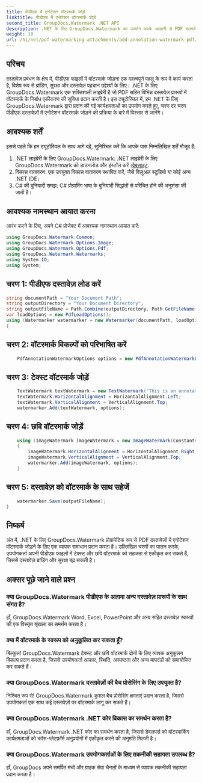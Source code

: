```yaml
---
title: पीडीएफ में एनोटेशन वॉटरमार्क जोड़ें
linktitle: पीडीएफ में एनोटेशन वॉटरमार्क जोड़ें
second_title: GroupDocs.Watermark .NET API
description: .NET के लिए GroupDocs.Watermark का उपयोग करके आसानी से PDF दस्तावेज़ों में एनोटेशन वॉटरमार्क जोड़ने का तरीका जानें। आसानी से दस्तावेज़ ब्रांडिंग और सुरक्षा बढ़ाएँ।
weight: 10
url: /hi/net/pdf-watermarking-attachments/add-annotation-watermark-pdf/
---
```

## परिचय
दस्तावेज़ प्रबंधन के क्षेत्र में, पीडीएफ फाइलों में वॉटरमार्क जोड़ना एक महत्वपूर्ण पहलू के रूप में कार्य करता है, विशेष रूप से ब्रांडिंग, सुरक्षा और दस्तावेज़ पहचान उद्देश्यों के लिए। .NET के लिए GroupDocs.Watermark एक शक्तिशाली लाइब्रेरी है जो PDF सहित विभिन्न दस्तावेज़ प्रारूपों में वॉटरमार्क के निर्बाध एकीकरण की सुविधा प्रदान करती है। इस ट्यूटोरियल में, हम .NET के लिए GroupDocs.Watermark द्वारा प्रदान की गई कार्यक्षमताओं का उपयोग करते हुए, चरण दर चरण पीडीएफ दस्तावेज़ों में एनोटेशन वॉटरमार्क जोड़ने की प्रक्रिया के बारे में विस्तार से जानेंगे।
## आवश्यक शर्तें
इससे पहले कि हम ट्यूटोरियल के साथ आगे बढ़ें, सुनिश्चित करें कि आपके पास निम्नलिखित शर्तें मौजूद हैं:
1.  .NET लाइब्रेरी के लिए GroupDocs.Watermark: .NET लाइब्रेरी के लिए GroupDocs.Watermark को डाउनलोड और इंस्टॉल करें।[वेबसाइट](https://releases.groupdocs.com/Watermark/net/).
2. विकास वातावरण: एक उपयुक्त विकास वातावरण स्थापित करें, जैसे विज़ुअल स्टूडियो या कोई अन्य .NET IDE।
3. C# की बुनियादी समझ: C# प्रोग्रामिंग भाषा के बुनियादी सिद्धांतों से परिचित होने की अनुशंसा की जाती है।

## आवश्यक नामस्थान आयात करना
आरंभ करने के लिए, अपने C# प्रोजेक्ट में आवश्यक नामस्थान आयात करें:
```csharp
using GroupDocs.Watermark.Common;
using GroupDocs.Watermark.Options.Image;
using GroupDocs.Watermark.Options.Pdf;
using GroupDocs.Watermark.Watermarks;
using System.IO;
using System;
```
## चरण 1: पीडीएफ दस्तावेज़ लोड करें
```csharp
string documentPath = "Your Document Path";
string outputDirectory = "Your Document Directory";
string outputFileName = Path.Combine(outputDirectory, Path.GetFileName(documentPath));
var loadOptions = new PdfLoadOptions();
using (Watermarker watermarker = new Watermarker(documentPath, loadOptions))
{
```
## चरण 2: वॉटरमार्क विकल्पों को परिभाषित करें
```csharp
	PdfAnnotationWatermarkOptions options = new PdfAnnotationWatermarkOptions();
```
## चरण 3: टेक्स्ट वॉटरमार्क जोड़ें
```csharp
	TextWatermark textWatermark = new TextWatermark("This is an annotation watermark", new Font("Arial", 8));
	textWatermark.HorizontalAlignment = HorizontalAlignment.Left;
	textWatermark.VerticalAlignment = VerticalAlignment.Top;
	watermarker.Add(textWatermark, options);
```
## चरण 4: छवि वॉटरमार्क जोड़ें
```csharp
	using (ImageWatermark imageWatermark = new ImageWatermark(Constants.ProtectJpg))
	{
		imageWatermark.HorizontalAlignment = HorizontalAlignment.Right;
		imageWatermark.VerticalAlignment = VerticalAlignment.Top;
		watermarker.Add(imageWatermark, options);
	}
```
## चरण 5: दस्तावेज़ को वॉटरमार्क के साथ सहेजें
```csharp
	watermarker.Save(outputFileName);
}
```

## निष्कर्ष
अंत में, .NET के लिए GroupDocs.Watermark प्रोग्रामेटिक रूप से PDF दस्तावेज़ों में एनोटेशन वॉटरमार्क जोड़ने के लिए एक व्यापक समाधान प्रदान करता है। उल्लिखित चरणों का पालन करके, उपयोगकर्ता अपनी पीडीएफ फाइलों में टेक्स्ट और छवि वॉटरमार्क को सहजता से एकीकृत कर सकते हैं, जिससे दस्तावेज़ ब्रांडिंग और सुरक्षा बढ़ सकती है।
## अक्सर पूछे जाने वाले प्रश्न
### क्या GroupDocs.Watermark पीडीएफ के अलावा अन्य दस्तावेज़ प्रारूपों के साथ संगत है?
हाँ, GroupDocs.Watermark Word, Excel, PowerPoint और अन्य सहित दस्तावेज़ स्वरूपों की एक विस्तृत श्रृंखला का समर्थन करता है।
### क्या मैं वॉटरमार्क के स्वरूप को अनुकूलित कर सकता हूँ?
बिल्कुल! GroupDocs.Watermark टेक्स्ट और छवि वॉटरमार्क दोनों के लिए व्यापक अनुकूलन विकल्प प्रदान करता है, जिससे उपयोगकर्ता आकार, स्थिति, अस्पष्टता और अन्य मापदंडों को समायोजित कर सकते हैं।
### क्या GroupDocs.Watermark दस्तावेज़ों की बैच प्रोसेसिंग के लिए उपयुक्त है?
निश्चित रूप से! GroupDocs.Watermark कुशल बैच प्रोसेसिंग क्षमताएं प्रदान करता है, जिससे उपयोगकर्ता एक साथ कई दस्तावेज़ों पर वॉटरमार्क लागू कर सकते हैं।
### क्या GroupDocs.Watermark .NET कोर विकास का समर्थन करता है?
हाँ, GroupDocs.Watermark .NET कोर का समर्थन करता है, जिससे डेवलपर्स को वॉटरमार्किंग कार्यक्षमताओं को क्रॉस-प्लेटफ़ॉर्म अनुप्रयोगों में एकीकृत करने की अनुमति मिलती है।
### क्या GroupDocs.Watermark उपयोगकर्ताओं के लिए तकनीकी सहायता उपलब्ध है?
हाँ, GroupDocs अपने समर्पित मंचों और ग्राहक सेवा चैनलों के माध्यम से व्यापक तकनीकी सहायता प्रदान करता है।